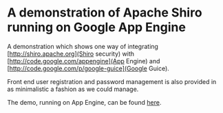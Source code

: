 # A demonstration of Apache Shiro running on Google App Engine

A demonstration which shows one way of integrating [http://shiro.apache.org](Shiro security)
with [http://code.google.com/appengine](App Engine) and
[http://code.google.com/p/google-guice](Google Guice).

Front end user registration and password management is also provided in as minimalistic
a fashion as we could manage.

The demo, running on App Engine, can be found [here](http://gaeshiro.appspot.com).